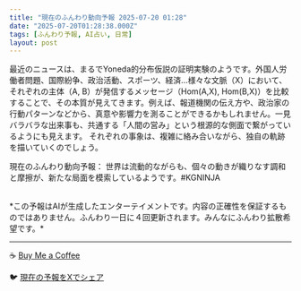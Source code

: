 ```yaml
---
title: "現在のふんわり動向予報 2025-07-20 01:28"
date: "2025-07-20T01:28:38.000Z"
tags: [ふんわり予報, AI占い, 日常]
layout: post
---
```


最近のニュースは、まるでYoneda的分布仮説の証明実験のようです。外国人労働者問題、国際紛争、政治活動、スポーツ、経済…様々な文脈（X）において、それぞれの主体（A, B）が発信するメッセージ（Hom(A,X), Hom(B,X)）を比較することで、その本質が見えてきます。例えば、報道機関の伝え方や、政治家の行動パターンなどから、真意や影響力を測ることができるかもしれません。一見バラバラな出来事も、共通する「人間の営み」という根源的な側面で繋がっているようにも見えます。  それぞれの事象は、複雑に絡み合いながら、独自の軌跡を描いていくのでしょう。


現在のふんわり動向予報：
世界は流動的ながらも、個々の動きが織りなす調和と摩擦が、新たな局面を模索しているようです。#KGNINJA

<br>
*この予報はAIが生成したエンターテイメントです。内容の正確性を保証するものではありません。ふんわり一日に４回更新されます。みんなにふんわり拡散希望です。*

---
☕️ [Buy Me a Coffee](https://www.buymeacoffee.com/kgninja)

🐦 [現在の予報をXでシェア](https://twitter.com/intent/tweet?text=%E7%8F%BE%E5%9C%A8%E3%81%AE%E3%81%B5%E3%82%93%E3%82%8F%E3%82%8A%E4%BA%88%E5%A0%B1%3A%20%E3%80%8C%E6%9C%80%E8%BF%91%E3%81%AE%E3%83%8B%E3%83%A5%E3%83%BC%E3%82%B9%E3%81%AF%E3%80%81%E3%81%BE%E3%82%8B%E3%81%A7Yoneda%E7%9A%84%E5%88%86%E5%B8%83%E4%BB%AE%E8%AA%AC%E3%81%AE%E8%A8%BC%E6%98%8E%E5%AE%9F%E9%A8%93%E3%81%AE%E3%82%88%E3%81%86%E3%81%A7%E3%81%99%E3%80%82%E3%80%8D%23KGNINJA%20%E7%B6%9A%E3%81%8D%E3%81%AF%E3%83%96%E3%83%AD%E3%82%B0%E3%81%A7%EF%BC%81%F0%9F%91%87&url=https%3A%2F%2Fkg-ninja.github.io%2FFunwariyoso%2F)
